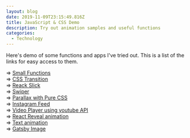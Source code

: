 ```yaml
---
layout: blog
date: 2019-11-09T23:15:49.816Z
title: JavaScript & CSS Demo
description: Try out animation samples and useful functions
categories:
  - Technology
---
```

Here's demo of some functions and apps I've tried out. This is a list of the links for easy access to them.

\=> <a href="/demo/demo-functions/">Small Functions</a>\
=> <a href="/demo/demo-transition/">CSS Transition</a>\
=> <a href="/demo/demo-slick/">Reack Slick</a>\
=> <a href="/demo/demo-swiper/">Swiper</a>\
=> <a href="/demo/demo-parallax-css/">Parallax with Pure CSS</a>\
=> <a href="/demo/demo-instagram/">Instagram Feed</a>\
=> <a href="/demo/demo-video-player/">Video Player using youtube API</a><br />
=> <a href="/demo/demo-reveal/">React Reveal animation</a><br />
=> <a href="/demo/demo-text-animations/">Text animation</a><br />
=> <a href="/demo/demo-image/">Gatsby Image</a>
